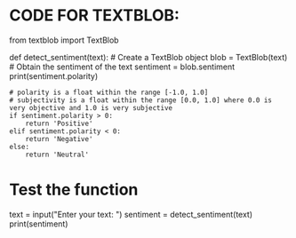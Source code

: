 # CODE FOR TEXTBLOB:
from textblob import TextBlob

def detect_sentiment(text):
    # Create a TextBlob object
    blob = TextBlob(text)
    # Obtain the sentiment of the text
    sentiment = blob.sentiment
    print(sentiment.polarity)

    # polarity is a float within the range [-1.0, 1.0]
    # subjectivity is a float within the range [0.0, 1.0] where 0.0 is very objective and 1.0 is very subjective
    if sentiment.polarity > 0:
        return 'Positive'
    elif sentiment.polarity < 0:
        return 'Negative'
    else:
        return 'Neutral'

# Test the function
text = input("Enter your text: ")
sentiment = detect_sentiment(text)
print(sentiment)
